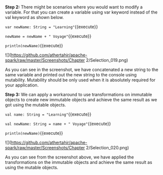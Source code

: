 **Step 2:** There might be scenarios where you would want to modify a variable. For that you can create a variable using var keyword instead of the val keyword as shown below.

`var newName: String = "Learning"`{{execute}} 

`newName = newName + " Voyage"`{{execute}} 

`println(newName)`{{execute}} 

![](https://github.com/athertahir/apache-spark/raw/master/Screenshots/Chapter 2/Selection_019.png)

As you can see in the screenshot, we have concatenated a new string to the same variable and printed out the new string to the console using mutability. Mutability should be only used when it is absolutely required for your application.

**Step 3:** We can apply a workaround to use transformations on immutable objects to create new immutable objects and achieve the same result as we got using the mutable objects. 

`val name: String = "Learning"`{{execute}} 

`val newName: String = name + " Voyage"`{{execute}} 

`println(newName)`{{execute}} 

![](https://github.com/athertahir/apache-spark/raw/master/Screenshots/Chapter 2/Selection_020.png)

As you can see from the screenshot above, we have applied the transformations on the immutable objects and achieve the same result as using the mutable objects.
